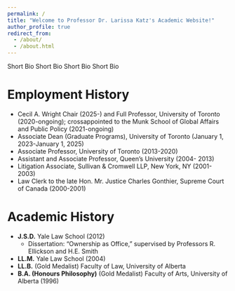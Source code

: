 ```yaml
---
permalink: /
title: "Welcome to Professor Dr. Larissa Katz's Academic Website!"
author_profile: true
redirect_from: 
  - /about/
  - /about.html
---
```


Short Bio
Short Bio
Short Bio
Short Bio

Employment History
======
- Cecil A. Wright Chair (2025-) and Full Professor, University of Toronto (2020-ongoing); crossappointed to the Munk School of Global Affairs and Public Policy (2021-ongoing)
- Associate Dean (Graduate Programs), University of Toronto (January 1, 2023-January 1, 2025)
- Associate Professor, University of Toronto (2013-2020)
- Assistant and Associate Professor, Queen’s University (2004- 2013)
- Litigation Associate, Sullivan & Cromwell LLP, New York, NY (2001-2003)
- Law Clerk to the late Hon. Mr. Justice Charles Gonthier, Supreme Court of Canada (2000-2001)

Academic History
======
- **J.S.D.** Yale Law School (2012)
  - Dissertation: “Ownership as Office,” supervised by Professors R. Ellickson and H.E. Smith
- **LL.M.** Yale Law School (2004)
- **LL.B.** (Gold Medalist) Faculty of Law, University of Alberta
- **B.A. (Honours Philosophy)** (Gold Medalist) Faculty of Arts, University of Alberta (1996)
